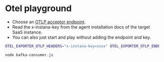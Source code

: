 # Otel playground

- Choose an [OTLP acceptor endpoint](https://www.ibm.com/docs/en/instana-observability/current?topic=instana-backend#endpoints-of-the-instana-backend-otlp-acceptor).
- Read the x-instana-key from the agent installation docs of the target SaaS instance.
- You can also just start and play without adding the endpoint and key.

```sh
OTEL_EXPORTER_OTLP_HEADERS="x-instana-key=xxxx" OTEL_EXPORTER_OTLP_ENDPOINT=endpoint OTEL_LOG_LEVEL=debug OTEL_SERVICE_NAME=my-js-service node server.js

node kafka-consumer.js
```
